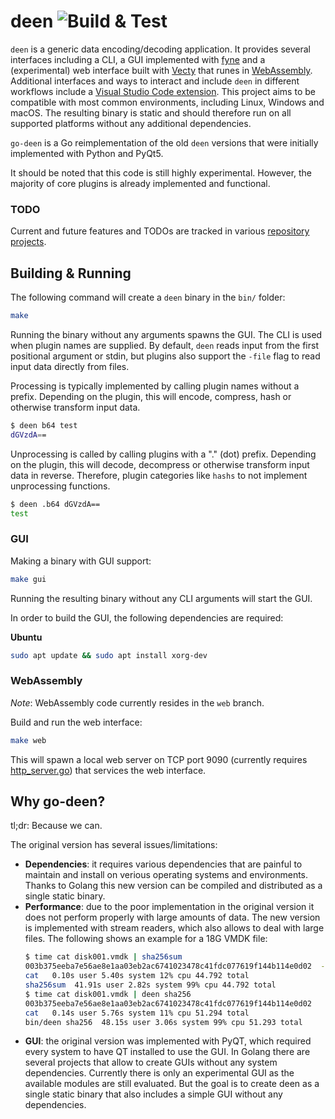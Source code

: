 # deen ![Build & Test](https://github.com/takeshixx/go-deen/workflows/Build%20&%20Test/badge.svg?branch=master)

`deen` is a generic data encoding/decoding application. It provides several interfaces including a CLI, a GUI implemented with [fyne](https://github.com/fyne-io/fyne) and a (experimental) web interface built with [Vecty](https://github.com/hexops/vecty) that runes in [WebAssembly](https://de.wikipedia.org/wiki/WebAssembly). Additional interfaces and ways to interact and include `deen` in different workflows include a [Visual Studio Code extension](https://github.com/takeshixx/go-deen/tree/master/extras/vscode-deen). This project aims to be compatible with most common environments, including Linux, Windows and macOS. The resulting binary is static and should therefore run on all supported platforms without any additional dependencies.

`go-deen` is a Go reimplementation of the old `deen` versions that were initially implemented with Python and PyQt5.

It should be noted that this code is still highly experimental. However, the majority of core plugins is already implemented and functional.

### TODO

Current and future features and TODOs are tracked in various [repository projects](https://github.com/takeshixx/go-deen/projects).

## Building & Running

The following command will create a `deen` binary in the `bin/` folder:

```bash
make
```

Running the binary without any arguments spawns the GUI. The CLI is used when plugin names are supplied. By default, `deen` reads input from the first positional argument or stdin, but plugins also support the `-file` flag to read input data directly from files.

Processing is typically implemented by calling plugin names without a prefix. Depending on the plugin, this will encode, compress, hash or otherwise transform input data.

```bash
$ deen b64 test
dGVzdA==
```

Unprocessing is called by calling plugins with a "." (dot) prefix. Depending on the plugin, this will decode, decompress or otherwise transform input data in reverse. Therefore, plugin categories like `hashs` to not implement unprocessing functions.

```bash
$ deen .b64 dGVzdA==
test
```

### GUI

Making a binary with GUI support:

```bash
make gui
```

Running the resulting binary without any CLI arguments will start the GUI.

In order to build the GUI, the following dependencies are required:

**Ubuntu**

```bash
sudo apt update && sudo apt install xorg-dev
```

### WebAssembly

*Note*: WebAssembly code currently resides in the `web` branch.

Build and run the web interface:

```bash
make web
```

This will spawn a local web server on TCP port 9090 (currently requires [http_server.go](https://github.com/takeshixx/tools/blob/master/net/daemons/http_server.go)) that services the web interface.

## Why go-deen?

tl;dr: Because we can.

The original version has several issues/limitations:

* **Dependencies**: it requires various dependencies that are painful to maintain and install on verious operating systems and environments. Thanks to Golang this new version can be compiled and distributed as a single static binary.
* **Performance**: due to the poor implementation in the original version it does not perform properly with large amounts of data. The new version is implemented with stream readers, which also allows to deal with large files. The following shows an example for a 18G VMDK file:
    ```bash
    $ time cat disk001.vmdk | sha256sum
    003b375eeba7e56ae8e1aa03eb2ac6741023478c41fdc077619f144b114e0d02  -
    cat   0.10s user 5.40s system 12% cpu 44.792 total
    sha256sum  41.91s user 2.82s system 99% cpu 44.792 total
    $ time cat disk001.vmdk | deen sha256
    003b375eeba7e56ae8e1aa03eb2ac6741023478c41fdc077619f144b114e0d02
    cat   0.14s user 5.76s system 11% cpu 51.294 total
    bin/deen sha256  48.15s user 3.06s system 99% cpu 51.293 total
    ```
* **GUI**: the original version was implemented with PyQT, which required every system to have QT installed to use the GUI. In Golang there are several projects that allow to create GUIs without any system dependencies. Currently there is only an experimental GUI as the available modules are still evaluated. But the goal is to create deen as a single static binary that also includes a simple GUI without any dependencies.